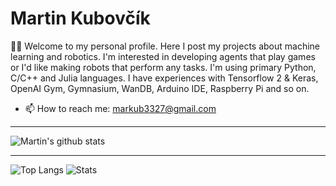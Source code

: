 # Martin Kubovčík

👋🏼 Welcome to my personal profile. Here I post my projects about machine learning and robotics. I'm interested in developing agents that play games or I'd like making robots that perform any tasks. I'm using primary Python, C/C++ and Julia languages. I have experiences with Tensorflow 2 & Keras, OpenAI Gym, Gymnasium, WanDB, Arduino IDE, Raspberry Pi and so on.

- 📫 How to reach me: markub3327@gmail.com
  
---

![Martin's github stats](https://github-profile-trophy.vercel.app/?username=markub3327&theme=dracula)

---

![Top Langs](https://github-readme-stats.vercel.app/api/top-langs/?username=markub3327&layout=compact&theme=radical&langs_count=10)
![Stats](https://github-readme-stats.vercel.app/api?username=markub3327&show_icons=true&theme=radical&locale=en)
